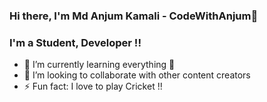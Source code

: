 ### Hi there, I'm Md Anjum Kamali - CodeWithAnjum👋


### I'm a Student, Developer !!
- 🌱 I’m currently learning everything 🤣
- 👯 I’m looking to collaborate with other content creators
- ⚡ Fun fact: I love to play Cricket !!
 

 


 
